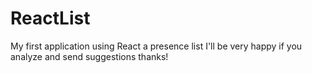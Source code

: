 # ReactList
My first application using React a presence list
I'll be very happy if you analyze and send suggestions thanks!
